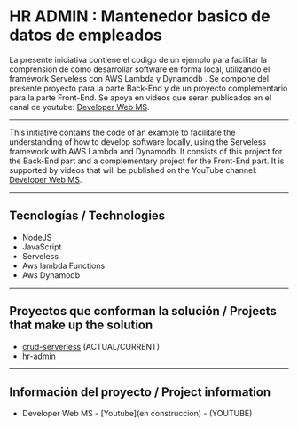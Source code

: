 # HR ADMIN :  Mantenedor basico de datos de empleados

La presente iniciativa contiene el codigo de un ejemplo para facilitar la comprension de como desarrollar software en forma local, utilizando el framework Serveless con AWS Lambda y Dynamodb . 
Se compone del presente proyecto para la parte Back-End y de un proyecto complementario para la parte Front-End.
Se apoya en videos que seran publicados en el canal de youtube:   [Developer Web MS](https://www.youtube.com/@developerwebms/playlists). 

___

This initiative contains the code of an example to facilitate the understanding of how to develop software locally, using the Serveless framework with AWS Lambda and Dynamodb. 
It consists of this project for the Back-End part and a complementary project for the Front-End part.
It is supported by videos that will be published on the YouTube channel:  [Developer Web MS](https://www.youtube.com/@developerwebms/playlists). 
___

## Tecnologías / Technologies

* NodeJS
* JavaScript
* Serveless
* Aws lambda Functions
* Aws Dynamodb

___

## Proyectos que conforman la solución / Projects that make up the solution

* [crud-serverless](https://github.com/mspano-web/crud-serverless)  (ACTUAL/CURRENT)
* [hr-admin](https://github.com/mspano-web/hr-admin)  

___

## Información del proyecto / Project information

* Developer Web MS - [Youtube](en construccion) - (YOUTUBE)
 
